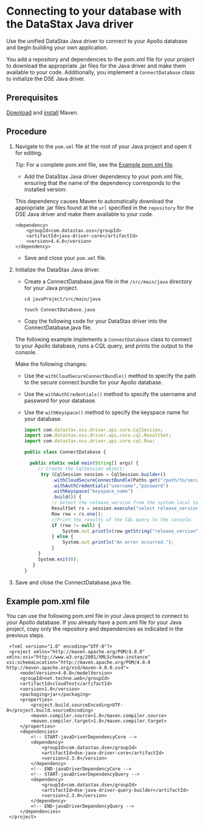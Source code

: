 Connecting to your database with the DataStax Java driver
=========================================================

Use the unified DataStax Java driver to connect to your Apollo database and begin building your own application.

You add a repository and dependencies to the pom.xml file for your project to download the appropriate .jar files for the Java driver and make them available to your code. Additionally, you implement a `ConnectDatabase` class to initialize the DSE Java driver.

Prerequisites
-------------

[Download](https://maven.apache.org/download.cgi) and [install](https://maven.apache.org/install.html) Maven.


Procedure
---------

1.  Navigate to the `pom.xml` file at the root of your Java project and open it for editing.

    Tip: For a complete pom.xml file, see the [Example pom.xml file](#example-pom.xml-file).

    -   Add the DataStax Java driver dependency to your pom.xml file, ensuring that the name of the dependency corresponds to the installed version:

    This dependency causes Maven to automatically download the appropriate .jar files found at the `url` specified in the `repository` for the DSE Java driver and make them available to your code.

      ```
      <dependency>
          <groupId>com.datastax.oss</groupId>
          <artifactId>java-driver-core</artifactId>
          <version>4.4.0</version>
      </dependency>
      ```

    -   Save and close your `pom.xml` file.

2.  Initialize the DataStax Java driver.

    -   Create a ConnectDatabase.java file in the `/src/main/java` directory for your Java project.

        ```
        cd javaProject/src/main/java
        ```

        ```
        touch ConnectDatabase.java
        ```
    -   Copy the following code for your DataStax driver into the ConnectDatabase.java file.

    The following example implements a `ConnectDatabase` class to connect to your Apollo database, runs a CQL query, and prints the output to the console.

    Make the following changes:

    -   Use the `withCloudSecureConnectBundle()` method to specify the path to the secure connect bundle for your Apollo database.
    -   Use the `withAuthCredentials()` method to specify the username and password for your database.
    -   Use the `withKeyspace()` method to specify the keyspace name for your database.

        ```javascript
        import com.datastax.oss.driver.api.core.CqlSession;
        import com.datastax.oss.driver.api.core.cql.ResultSet;
        import com.datastax.oss.driver.api.core.cql.Row;

        public class ConnectDatabase {

          public static void main(String[] args) {
             // Create the CqlSession object:
              try (CqlSession session = CqlSession.builder()
                  .withCloudSecureConnectBundle(Paths.get("/path/to/secure-connect-database_name.zip"))
                  .withAuthCredentials("username","password")
                  .withKeyspace("keyspace_name")
                  .build()) {
                  // Select the release_version from the system.local table:
                  ResultSet rs = session.execute("select release_version from system.local");
                  Row row = rs.one();
                  //Print the results of the CQL query to the console:
                  if (row != null) {
                      System.out.println(row.getString("release_version"));
                  } else {
                      System.out.println("An error occurred.");
                  }
             }
             System.exit(0);
           }
        }
        ```

3.  Save and close the ConnectDatabase.java file.

Example pom.xml file
--------------------

You can use the following pom.xml file in your Java project to connect to your Apollo database. If you already have a pom.xml file for your Java project, copy only the repository and dependencies as indicated in the previous steps.

   ```
    <?xml version="1.0" encoding="UTF-8"?>
    <project xmlns="http://maven.apache.org/POM/4.0.0" xmlns:xsi="http://www.w3.org/2001/XMLSchema-instance" xsi:schemaLocation="http://maven.apache.org/POM/4.0.0 http://maven.apache.org/xsd/maven-4.0.0.xsd">
        <modelVersion>4.0.0</modelVersion>
        <groupId>net.techne.web</groupId>
        <artifactId>cloudTest</artifactId>
        <version>1.0</version>
        <packaging>jar</packaging>
        <properties>
            <project.build.sourceEncoding>UTF-8</project.build.sourceEncoding>
            <maven.compiler.source>1.8</maven.compiler.source>
            <maven.compiler.target>1.8</maven.compiler.target>
        </properties>
        <dependencies>
            <!-- START-javaDriverDependencyCore -->
            <dependency>
                <groupId>com.datastax.dse</groupId>
                <artifactId>dse-java-driver-core</artifactId>
                <version>2.3.0</version>
            </dependency>
            <!-- END-javaDriverDependencyCore -->
            <!-- START-javaDriverDependencyQuery -->
            <dependency>
                <groupId>com.datastax.dse</groupId>
                <artifactId>dse-java-driver-query-builder</artifactId>
                <version>2.3.0</version>
            </dependency>
            <!-- END-javaDriverDependencyQuery -->
        </dependencies>
    </project>
   ```
